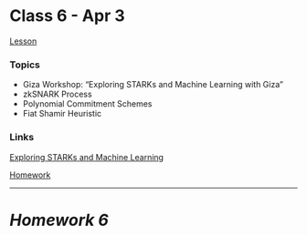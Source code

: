 # Class 6 - Apr 3

[Lesson](./Lesson6.pdf)

### Topics

- Giza Workshop: “Exploring STARKs and Machine Learning with Giza”
- zkSNARK Process
- Polynomial Commitment Schemes
- Fiat Shamir Heuristic

### Links

[Exploring STARKs and Machine Learning](https://twitter.com/Saurab9290/status/1775560736854655240?s=08)

[Homework](./Homework6.pdf)

---

# **_Homework 6_**
